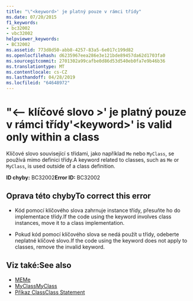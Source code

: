 ```yaml
---
title: "\"<keyword>' je platný pouze v rámci třídy"
ms.date: 07/20/2015
f1_keywords:
- bc32002
- vbc32002
helpviewer_keywords:
- BC32002
ms.assetid: 773d8d50-abb8-4257-83a5-6e017c199d82
ms.openlocfilehash: d6235967eea286e3e121bde89457da62d1703fa0
ms.sourcegitcommit: 2701302a99cafbe0d86d53d540eb0fa7e9b46b36
ms.translationtype: MT
ms.contentlocale: cs-CZ
ms.lasthandoff: 04/28/2019
ms.locfileid: "64648972"
---
```

# <a name="keyword-is-valid-only-within-a-class"></a><span data-ttu-id="bf9c4-102">"\<– klíčové slovo >' je platný pouze v rámci třídy</span><span class="sxs-lookup"><span data-stu-id="bf9c4-102">'\<keyword>' is valid only within a class</span></span>
<span data-ttu-id="bf9c4-103">Klíčové slovo související s třídami, jako například `Me` nebo `MyClass`, se používá mimo definici třídy.</span><span class="sxs-lookup"><span data-stu-id="bf9c4-103">A keyword related to classes, such as `Me` or `MyClass`, is used outside of a class definition.</span></span>  
  
 <span data-ttu-id="bf9c4-104">**ID chyby:** BC32002</span><span class="sxs-lookup"><span data-stu-id="bf9c4-104">**Error ID:** BC32002</span></span>  
  
## <a name="to-correct-this-error"></a><span data-ttu-id="bf9c4-105">Oprava této chyby</span><span class="sxs-lookup"><span data-stu-id="bf9c4-105">To correct this error</span></span>  
  
- <span data-ttu-id="bf9c4-106">Kód pomocí klíčového slova zahrnuje instance třídy, přesuňte ho do implementace třídy.</span><span class="sxs-lookup"><span data-stu-id="bf9c4-106">If the code using the keyword involves class instances, move it to a class implementation.</span></span>  
  
- <span data-ttu-id="bf9c4-107">Pokud kód pomocí klíčového slova se nedá použít u třídy, odeberte neplatné klíčové slovo.</span><span class="sxs-lookup"><span data-stu-id="bf9c4-107">If the code using the keyword does not apply to classes, remove the invalid keyword.</span></span>  
  
## <a name="see-also"></a><span data-ttu-id="bf9c4-108">Viz také:</span><span class="sxs-lookup"><span data-stu-id="bf9c4-108">See also</span></span>

- [<span data-ttu-id="bf9c4-109">ME</span><span class="sxs-lookup"><span data-stu-id="bf9c4-109">Me</span></span>](~/docs/visual-basic/programming-guide/program-structure/me-my-mybase-and-myclass.md#me)
- [<span data-ttu-id="bf9c4-110">MyClass</span><span class="sxs-lookup"><span data-stu-id="bf9c4-110">MyClass</span></span>](~/docs/visual-basic/programming-guide/program-structure/me-my-mybase-and-myclass.md#myclass)
- [<span data-ttu-id="bf9c4-111">Příkaz Class</span><span class="sxs-lookup"><span data-stu-id="bf9c4-111">Class Statement</span></span>](../../visual-basic/language-reference/statements/class-statement.md)
